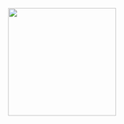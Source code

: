 <img width="221" src ="https://github.com/Ahmedabbas75/AI-Project/assets/119451645/5622ae65-797d-4535-b235-69ff9fea2b9a">


 

